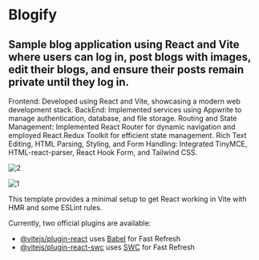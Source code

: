 # Blogify

##  Sample blog application using React and Vite where users can log in, post blogs with images, edit their blogs, and ensure their posts remain private until they log in.

Frontend: Developed using React and Vite, showcasing a modern web development stack.
BackEnd: Implemented services using Appwrite to manage authentication, database, and file storage.
Routing and State Management: Implemented React Router for dynamic navigation and employed React Redux Toolkit for efficient state management.
Rich Text Editing, HTML Parsing, Styling, and Form Handling: Integrated TinyMCE, HTML-react-parser, React Hook Form, and Tailwind CSS.

![2](https://github.com/user-attachments/assets/e9e493e8-046e-4425-8e3c-90dd6c061ea0)



![1](https://github.com/user-attachments/assets/cb080c7b-96bc-4738-acc7-a7a0fb00d982)

This template provides a minimal setup to get React working in Vite with HMR and some ESLint rules.

Currently, two official plugins are available:

- [@vitejs/plugin-react](https://github.com/vitejs/vite-plugin-react/blob/main/packages/plugin-react/README.md) uses [Babel](https://babeljs.io/) for Fast Refresh
- [@vitejs/plugin-react-swc](https://github.com/vitejs/vite-plugin-react-swc) uses [SWC](https://swc.rs/) for Fast Refresh
